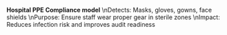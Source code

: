 **Hospital PPE Compliance model**
\nDetects: Masks, gloves, gowns, face shields
\nPurpose: Ensure staff wear proper gear in sterile zones
\nImpact: Reduces infection risk and improves audit readiness

